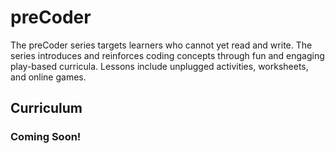 # preCoder

The preCoder series targets learners who cannot yet read and write. The series introduces and reinforces coding concepts through fun and engaging play-based curricula. Lessons include unplugged activities, worksheets, and online games.

## Curriculum

### Coming Soon!
